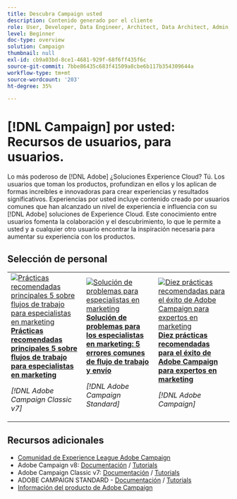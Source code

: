 ```yaml
---
title: Descubra Campaign usted
description: Contenido generado por el cliente
role: User, Developer, Data Engineer, Architect, Data Architect, Admin, Leader
level: Beginner
doc-type: overview
solution: Campaign
thumbnail: null
exl-id: cb9a03bd-8ce1-4681-929f-68f6ff435f6c
source-git-commit: 7bbe86435c683f41509a8cbe6b117b354309644a
workflow-type: tm+mt
source-wordcount: '203'
ht-degree: 35%

---
```


# [!DNL Campaign] por usted: Recursos de usuarios, para usuarios.

Lo más poderoso de [!DNL Adobe] ¿Soluciones Experience Cloud? Tú. Los usuarios que toman los productos, profundizan en ellos y los aplican de formas increíbles e innovadoras para crear experiencias y resultados significativos. Experiencias por usted incluye contenido creado por usuarios comunes que han alcanzado un nivel de experiencia e influencia con su [!DNL Adobe] soluciones de Experience Cloud. Este conocimiento entre usuarios fomenta la colaboración y el descubrimiento, lo que le permite a usted y a cualquier otro usuario encontrar la inspiración necesaria para aumentar su experiencia con los productos.

<div id="recs-overview-body-1"></div>
<div id="recs-overview-body-2"></div>
<div id="recs-overview-body-3"></div>
<div id="recs-overview-body-4"></div>
<div id="recs-overview-body-5"></div>
<div id="recs-overview-body-6"></div>

<div id="staff-picks-section">

## Selección de personal

<table>
<tr>
  <td>
    <a href="/help/campaign/ac-v7/workflow-best-practices-for-marketers.md">
      <img alt="Prácticas recomendadas principales 5 sobre flujos de trabajo para especialistas en marketing" src="https://video.tv.adobe.com/v/3410837?format=jpeg" />
    </a>
    <div>
      <a href="/help/campaign/ac-v7/workflow-best-practices-for-marketers.md">
    <strong>Prácticas recomendadas principales 5 sobre flujos de trabajo para especialistas en marketing</strong>
    </a>
    </div>
    <p>
    <em>[!DNL Adobe Campaign Classic v7]</em>
    <p>
  </td>
  <td>
    <a href="/help/campaign/acs/troubleshooting-for-marketers.md">
      <img alt="Solución de problemas para especialistas en marketing" src="https://cdn.experienceleague.adobe.com/thumb/docs-campaign.png" />
    </a>
    <div>
      <a href="/help/campaign/acs/troubleshooting-for-marketers.md">
    <strong>Solución de problemas para los especialistas en marketing: 5 errores comunes de flujo de trabajo y envío</strong>
    </a>
    </div>
    <p>
    <em>[!DNL Adobe Campaign Standard]</em>
    <p>
  </td>
  <td>
    <a href="/help/campaign/10-best-practices-for-marketers.md">
      <img alt="Diez prácticas recomendadas para el éxito de Adobe Campaign para expertos en marketing" src="https://cdn.experienceleague.adobe.com/thumb/docs-campaign.png" />
    </a>
    <div>
      <a href="/help/campaign/10-best-practices-for-marketers.md">
    <strong>Diez prácticas recomendadas para el éxito de Adobe Campaign para expertos en marketing</strong>
    </a>
    </div>
    <p>
    <em>[!DNL Adobe Campaign]</em>
    <p>
  </td>
</tr>
</table>

</div>

## Recursos adicionales

* [Comunidad de Experience League Adobe Campaign](https://experienceleaguecommunities.adobe.com/t5/adobe-analytics/ct-p/adobe-analytics-community?profile.language=es)
* Adobe Campaign v8:  [Documentación](https://experienceleague.adobe.com/docs/campaign-v8.html?lang=es) / [Tutorials](https://experienceleague.adobe.com/docs/campaign-learn/tutorials/overview.html?lang=es)
* Adobe Campaign Classic v7: [Documentación](https://experienceleague.adobe.com/docs/campaign-classic.html?lang=es) / [Tutorials](https://experienceleague.adobe.com/docs/campaign-classic-learn/tutorials/overview.html?lang=es)
* ADOBE CAMPAIGN STANDARD - [Documentación](https://experienceleague.adobe.com/docs/campaign-standard.html?lang=es) / [Tutorials](https://experienceleague.adobe.com/docs/campaign-standard-learn/tutorials/overview.html?lang=es)
* [Información del producto de Adobe Campaign](https://business.adobe.com/products/campaign/adobe-campaign.html)

